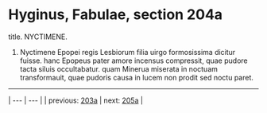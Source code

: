 # Hyginus, Fabulae, section 204a

title. NYCTIMENE.



1. Nyctimene Epopei regis Lesbiorum filia uirgo formosissima dicitur fuisse. hanc Epopeus pater amore incensus compressit, quae pudore tacta siluis occultabatur. quam Minerua miserata in noctuam transformauit, quae pudoris causa in lucem non prodit sed noctu paret.



---

| --- | --- |
| previous: [203a](../203a/) | next: [205a](../205a/) |